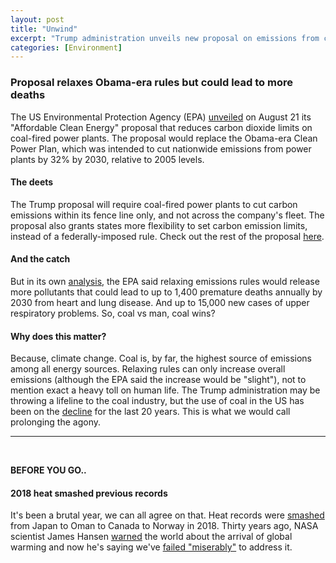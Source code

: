 ```yaml
---
layout: post
title: "Unwind"
excerpt: "Trump administration unveils new proposal on emissions from coal. 2018 smashed all previous heat records."
categories: [Environment]
---
```


### Proposal relaxes Obama-era rules but could lead to more deaths

The US Environmental Protection Agency (EPA) <a href="https://www.axios.com/epa-obama-climate-policy-rule-carbon-f4204c22-996d-4eb2-9fcb-b227c23ae0b1.html" target="_blank">unveiled</a> on August 21 its "Affordable Clean Energy" proposal that reduces carbon dioxide limits on coal-fired power plants. The proposal would replace the Obama-era Clean Power Plan, which was intended to cut nationwide emissions from power plants by 32% by 2030, relative to 2005 levels.

#### The deets

The Trump proposal will require coal-fired power plants to cut carbon emissions within its fence line only, and not across the company's fleet. The proposal also grants states more flexibility to set carbon emission limits, instead of a federally-imposed rule. Check out the rest of the proposal <a href="https://www.epa.gov/sites/production/files/2018-08/documents/ace_overview_0.pdf" target="_blank">here</a>.

#### And the catch

But in its own <a href="https://www.nytimes.com/2018/08/21/climate/epa-coal-pollution-deaths.html?action=click&module=Top%20Stories&pgtype=Homepage" target="_blank">analysis</a>, the EPA said relaxing emissions rules would release more pollutants that could lead to up to 1,400 premature deaths annually by 2030 from heart and lung disease. And up to 15,000 new cases of upper respiratory problems. So, coal vs man, coal wins?

#### Why does this matter?

Because, climate change. Coal is, by far, the highest source of emissions among all energy sources. Relaxing rules can only increase overall emissions (although the EPA said the increase would be "slight"), not to mention exact a heavy toll on human life. The Trump administration may be throwing a lifeline to the coal industry, but the use of coal in the US has been on the <a href="https://www.axios.com/clean-power-plan-replacement-trump-administration-coal-067a75b4-8fb6-4352-858a-f514cbd62a38.html" target="_blank">decline</a> for the last 20 years. This is what we would call prolonging the agony.

* * *
<br />

**BEFORE YOU GO..**

#### **2018 heat smashed previous records**

It's been a brutal year, we can all agree on that. Heat records were <a href="https://www.axios.com/heat-records-temperature-climate-change-map-f82a017b-4383-43d0-ae52-42517138b108.html" target="_blank">smashed</a> from Japan to Oman to Canada to Norway in 2018. Thirty years ago, NASA scientist James Hansen <a href="https://climatechange.procon.org/sourcefiles/1988_Hansen_Senate_Testimony.pdf" target="_blank">warned</a> the world about the arrival of global warming and now he's saying we've <a href="https://www.theguardian.com/environment/2018/jun/19/james-hansen-nasa-scientist-climate-change-warning" target="_blank">failed "miserably"</a> to address it. 

